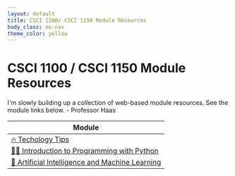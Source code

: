 ```yaml
---
layout: default
title: CSCI 1100/ CSCI 1150 Module Resources
body_class: no-nav
theme_color: yellow
---
```


# CSCI 1100 / CSCI 1150 Module Resources

I'm slowly building up a collection of web-based module resources. See the module links below.
\- Professor Haas

| Module |
|--------|
| [🔥 Techology Tips](https://csci-1100.github.io/class_resources_public/tech_tips/) |
| [👩‍💻 Introduction to Programming with Python](https://csci-1100.github.io/class_resources_public/intro_to_programming_with_python/) |
| [🤖 Artificial Intelligence and Machine Learning](https://csci-1100.github.io/class_resources_public/ai_and_machine_learning/) |
